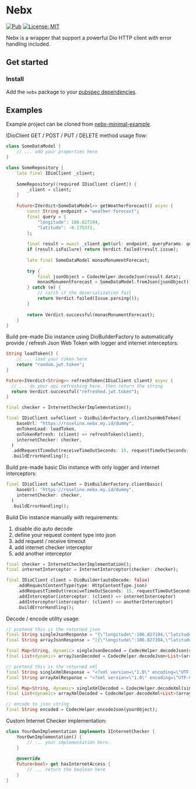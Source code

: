 # Nebx

[![Pub](https://img.shields.io/pub/v/nebx.svg)](https://pub.dev/packages/nebx)
[![License: MIT](https://img.shields.io/badge/License-MIT-yellow.svg)](https://github.com/enricoroselino/nebx-flutter/blob/master/LICENSE)

Nebx is a wrapper that support a powerful Dio HTTP client with error handling included.

## Get started

### Install

Add the `nebx` package to your [pubspec dependencies](https://pub.dev/packages/nebx/install).

## Examples

Example project can be cloned from [nebx-minimal-example](https://github.com/enricoroselino/nebx-minimal-example/blob/main/lib/client_example.dart).

IDioClient GET / POST / PUT / DELETE method usage flow:

```dart
class SomeDataModel {
    // ... add your properties here
}

class SomeRepository {
    late final IDioClient _client;
    
    SomeRepository({required IDioClient client}) {
        _client = client;
    }
    
    Future<IVerdict<SomeDataModel>> getWeatherForecast() async {
        const String endpoint = "weather-forecast";
        final query = {
            "longitude": 106.827194,
            "latitude": -6.175372,
        };
        
        final result = await _client.get(url: endpoint, queryParams: query);
        if (result.isFailure) return Verdict.failed(result.issue);
        
        late final SomeDataModel monasMonumentForecast;
        
        try {
            final jsonObject = CodecHelper.decodeJson(result.data);
            monasMonumentForecast = SomeDataModel.fromJson(jsonObject);
        } catch (e) {
            // catch if the deserialization fail
            return Verdict.failed(Issue.parsing());
        }
        
        return Verdict.successful(monasMonumentForecast);
    }
}
```

Build pre-made Dio instance using DioBuilderFactory to automatically provide / refresh Json Web Token with logger and
internet interceptors:

```dart
String loadToken() {
    // ... load your token here
    return "random.jwt.token";
}

Future<IVerdict<String>> refreshToken(IDioClient client) async {
  // ... do your api refreshing here, then return the string
  return Verdict.successful("refreshed.jwt.token");
}

final checker = InternetCheckerImplementation();

final IDioClient safeClient = DioBuilderFactory.clientJsonWebToken(
    baseUrl: "https://roselino.nebx.my.id/dummy",
    onTokenLoad: loadToken,
    onTokenRefresh: (client) => refreshToken(client),
    internetChecker: checker,
  )
  .addRequestTimeOut(receiveTimeOutSeconds: 15, requestTimeOutSeconds: 5)
  .buildErrorHandling();
```

Build pre-made basic Dio instance with only logger and internet interceptors:

```dart
final IDioClient safeClient = DioBuilderFactory.clientBasic(
    baseUrl: "https://roselino.nebx.my.id/dummy",
    internetChecker: checker,
  )
  .buildErrorHandling();
```

Build Dio instance manually with requirements:

1. disable dio auto decode
2. define your request content type into json
3. add request / receive timeout
4. add internet checker interceptor
5. add another interceptor

```dart
final checker = InternetCheckerImplementation();
final internetInterceptor = InternetInterceptor(checker: checker);

final IDioClient client = DioBuilder(autoDecode: false)
    .addRequestContentType(type: HttpContentType.json)
    .addRequestTimeOut(receiveTimeOutSeconds: 15, requestTimeOutSeconds: 5)
    .addInterceptor(interceptor: (client) => internetInterceptor)
    .addInterceptor(interceptor: (client) => anotherInterceptor)
    .buildErrorHandling();
```

Decode / encode utility usage:

```dart
// pretend this is the returned json
final String singleJsonResponse = "{\"longitude\":106.827194,\"latitude\":-6.175372};";
final String arrayJsonResponse = "[{\"longitude\":106.827194,\"latitude\":-6.175372},{\"longitude\":106.827194,\"latitude\":-6.175372}]";

final Map<String, dynamic> singleJsonDecoded = CodecHelper.decodeJson(singleJsonResponse);
final List<dynamic> arrayJsonDecoded = CodecHelper.decodeJson<List>(arrayJsonResponse);

// pretend this is the returned xml
final String singleXmlResponse = "<?xml version=\"1.0\" encoding=\"UTF-8\" ?><root><data><longitude>106.827194<\/longitude><latitude>-6.175372<\/latitude><\/data><\/root>";
final String arrayXmlResponse = "<?xml version=\"1.0\" encoding=\"UTF-8\" ?><root><data><longitude>106.827194<\/longitude><latitude>-6.175372<\/latitude><\/data><data><longitude>106.827194<\/longitude><latitude>-6.175372<\/latitude><\/data><\/root>";

final Map<String, dynamic> singleXmlDecoded = CodecHelper.decodeXml(singleXmlResponse);
final List<dynamic> arrayXmlDecoded = CodecHelper.decodeXml<List>(arrayXmlResponse);

// encode to json string
final String encoded = CodecHelper.encodeJson(yourObject);
```

Custom Internet Checker implementation:

```dart
class YourOwnImplementation implements IInternetChecker {
    YourOwnImplementation() {
        // ... your implementation here.
    }
    
    @override
    Future<bool> get hasInternetAccess {
        // ... return the boolean here 
    }
}
```
